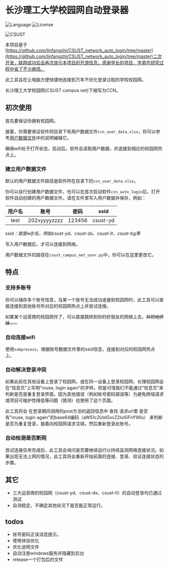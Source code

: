 # 长沙理工大学校园网自动登录器
![Language](https://img.shields.io/github/languages/top/jensentsts/csust-campus-net) ![License](https://img.shields.io/github/license/jensentsts/csust-campus-net) 

![CSUST](https://www.csust.edu.cn/images/logo.png)

本项目基于[https://github.com/linfangzhi/CSUST_network_auto_login/tree/master](https://github.com/linfangzhi/CSUST_network_auto_login/tree/master)二次开发，联网成功后会再次提示本项目的开源信息。感谢学长的项目，学弟在研究过程中省了不少麻烦。

此工具旨在让电脑方便快捷地连接到万年不优化登录过程的学校校园网。

长沙理工大学校园网(CSUST campus net)下缩写为CCN。

## 初次使用
首先要保证你拥有校园网。

接着，你需要保证软件同目录下有用户数据文件`ccn_user_data.xlsx`，你可以参考[用户数据文件](#用户数据文件)中的说明编辑它。

确保wifi处于打开状态，启动后，软件会读取用户数据，并连接到相应的校园网热点上。

### 建立用户数据文件
默认的用户数据文件路径是软件所在目录下的`ccn_user_data.xlsx`。

你可以自行创建用户数据文件，也可以在首次启动软件`ccn_auto_login`后，打开软件自动创建的用户数据文件。请在文件里写入用户数据并保存，例如：

| 用户名 | 账号 | 密码 | ssid |
| :---: | :---: | :---: | :---:|
| test | 202xyyyyzzzz | 123456 | csust-yd |

*ssid：就是wifi名，例如csust-yd、csust-dx、csust-lt、csust-bg等*

写入用户数据后，才可以连接到网络。

用户数据文件的路径在`csust_campus_net_user.py`中，你可以在这里更改它。

## 特点

### 支持多账号
你可以储存多个账号信息，当某一个账号无法成功连接到校园网时，此工具可以直接连接到其他账号所对应的校园网热点上并尝试连接。

如果某个运营商的校园网炸了，可以直接跳转到你的好朋友的网络上去，~~并把他挤掉……~~

### 自动连接wifi
使用`subprocess`，根据账号数据文件里的ssid信息，连接到对应的校园网热点上。

### 自动解决登录冲突
如果此前在其他设备上登录了校园网，或在同一设备上登录校园网，长理校园网会在“信息页”上写明"inuse, login again"的字样。但是可惜我们不能通过“信息页”来判断是否是重复登录界面，因为其他错误（例如账号密码错误等）为避免跨域请求或项目可维护性降低等问题（猜测）也使用了这个页面。

此工具将会 在登录期间调用的post方法的返回信息中 查找 请求url里 是否有"inuse, login again"的base64编码（aW51c2UsIGxvZ2luIGFnYWlu） 来判断是否为重复登录，接着向校园网请求注销，然后重新登录此账号。

### 自动检测是否断网
尝试连接任务完成后，此工具会询问是否要继续运行以持续监测网络连接状况。如果出现无法上网的情况，此工具将会重新开始前面的连接、登录、验证连接状态的步骤。

## 其它
- 三大运营商的校园网（csust-yd、csust-dx、csust-lt）的自动登录均已通过测试
- 自测稳定，不确定其他状况下是否能正常运行。

## todos
- 账号密码正误消息提示。
- 使用体验优化
- 优化说明文件
- 自动注册windows服务并隐藏到后台
- release一个打包后的文件
